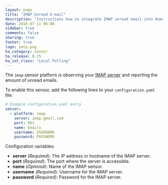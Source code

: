 ```yaml
---
layout: page
title: "IMAP Unread E-mail"
description: "Instructions how to integrate IMAP unread email into Home Assistant."
date: 2016-07-11 06:00
sidebar: true
comments: false
sharing: true
footer: true
logo: smtp.png
ha_category: Sensor
ha_release: 0.25
ha_iot_class: "Local Polling"
---
```



The `imap` sensor platform is observing your [IMAP server](https://en.wikipedia.org/wiki/Internet_Message_Access_Protocol) and reporting the amount of unread emails.

To enable this sensor, add the following lines to your `configuration.yaml` file:

```yaml
# Example configuration.yaml entry
sensor:
  - platform: imap
    server: imap.gmail.com
    port: 993
    name: Emails
    username: USERNAME
    password: PASSWORD
```

Configuration variables:

- **server** (*Required*): The IP address or hostname of the IMAP server.
- **port** (*Required*): The port where the server is accessible.
- **name** (*Optional*): Name of the IMAP sensor.
- **username** (*Required*): Username for the IMAP server.
- **password** (*Required*): Password for the IMAP server.


